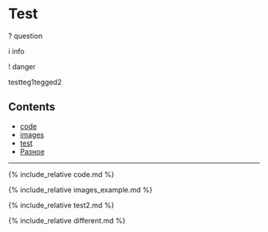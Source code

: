 # Test

<span class="ques">?</span> question

<span class="info">i</span> info

<span class="warn">!</span> danger


<span class="ques">test</span><span class="ques">teg1</span><span class="ques">tegged2</span>


## Contents

- [code](#code)
- [images](#images)
- [test](#test2)
- [Разное](#разное)

---

<a name="code"></a>
{% include_relative code.md %}

<a name="images"></a>
{% include_relative images_example.md %}

<a name="test2"></a>
{% include_relative test2.md %}


{% include_relative different.md %}


